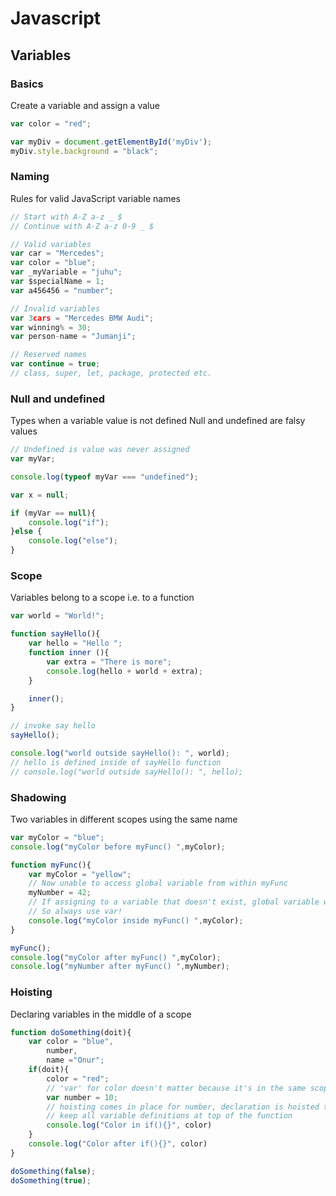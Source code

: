 # Javascript

## Variables

### Basics

Create a variable and assign a value

```javascript
var color = "red";

var myDiv = document.getElementById('myDiv');
myDiv.style.background = "black";
```

### Naming

Rules for valid JavaScript variable names

```javascript
// Start with A-Z a-z _ $
// Continue with A-Z a-z 0-9 _ $

// Valid variables
var car = "Mercedes";
var color = "blue";
var _myVariable = "juhu";
var $specialName = 1;
var a456456 = "number";

// Invalid variables
var 3cars = "Mercedes BMW Audi";
var winning% = 30;
var person-name = "Jumanji";

// Reserved names
var continue = true;
// class, super, let, package, protected etc.
```

### Null and undefined

Types when a variable value is not defined
Null and undefined are falsy values

```javascript
// Undefined is value was never assigned
var myVar;

console.log(typeof myVar === "undefined");

var x = null;

if (myVar == null){
    console.log("if");
}else {
    console.log("else");
}

```

### Scope

Variables belong to a scope i.e. to a function

```javascript
var world = "World!";

function sayHello(){
    var hello = "Hello ";
    function inner (){
        var extra = "There is more";
        console.log(hello + world + extra);
    }

    inner();
}

// invoke say hello
sayHello();

console.log("world outside sayHello(): ", world);
// hello is defined inside of sayHello function
// console.log("world outside sayHello(): ", hello);
```

### Shadowing

Two variables in different scopes using the same name

```javascript
var myColor = "blue";
console.log("myColor before myFunc() ",myColor);

function myFunc(){
    var myColor = "yellow";
    // Now unable to access global variable from within myFunc
    myNumber = 42;
    // If assigning to a variable that doesn't exist, global variable will be created
    // So always use var!
    console.log("myColor inside myFunc() ",myColor);
}

myFunc();
console.log("myColor after myFunc() ",myColor);
console.log("myNumber after myFunc() ",myNumber);
```

### Hoisting

Declaring variables in the middle of a scope

```javascript
function doSomething(doit){
    var color = "blue",
        number,
        name ="Onur";
    if(doit){
        color = "red";
        // 'var' for color doesn't matter because it's in the same scope
        var number = 10;
        // hoisting comes in place for number, declaration is hoisted to the top of function
        // keep all variable definitions at top of the function
        console.log("Color in if(){}", color)
    }
    console.log("Color after if(){}", color)
}

doSomething(false);
doSomething(true);
```
